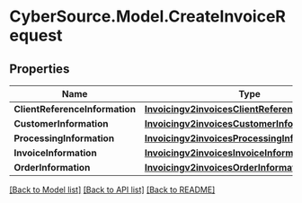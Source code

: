 # CyberSource.Model.CreateInvoiceRequest
## Properties

Name | Type | Description | Notes
------------ | ------------- | ------------- | -------------
**ClientReferenceInformation** | [**Invoicingv2invoicesClientReferenceInformation**](Invoicingv2invoicesClientReferenceInformation.md) |  | [optional] 
**CustomerInformation** | [**Invoicingv2invoicesCustomerInformation**](Invoicingv2invoicesCustomerInformation.md) |  | [optional] 
**ProcessingInformation** | [**Invoicingv2invoicesProcessingInformation**](Invoicingv2invoicesProcessingInformation.md) |  | [optional] 
**InvoiceInformation** | [**Invoicingv2invoicesInvoiceInformation**](Invoicingv2invoicesInvoiceInformation.md) |  | 
**OrderInformation** | [**Invoicingv2invoicesOrderInformation**](Invoicingv2invoicesOrderInformation.md) |  | 

[[Back to Model list]](../README.md#documentation-for-models) [[Back to API list]](../README.md#documentation-for-api-endpoints) [[Back to README]](../README.md)

